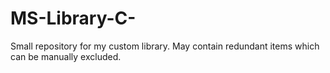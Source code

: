 # MS-Library-C-
Small repository for my custom library. May contain redundant items which can be manually excluded.
